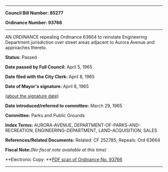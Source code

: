 

********

**Council Bill Number: 85277**
   
**Ordinance Number: 93766**
********

 AN ORDINANCE repealing Ordinance 63664 to reinstate Engineering Department jurisdiction over street areas adjacent to Aurora Avenue and approaches thereto.

**Status:** Passed
   
**Date passed by Full Council:** April 5, 1965
   
**Date filed with the City Clerk:** April 8, 1965
   
**Date of Mayor's signature:** April 8, 1965
   
[(about the signature date)](/~public/approvaldate.htm)
   
   
   
**Date introduced/referred to committee:** March 29, 1965
   
**Committee:** Parks and Public Grounds
   
   
**Index Terms:** AURORA-AVENUE, DEPARTMENT-OF-PARKS-AND-RECREATION, ENGINEERING-DEPARTMENT, LAND-ACQUISITION, SALES

**References/Related Documents:** Related: CF 252785; Repeals: Ord 63664

**Fiscal Note:**_(No fiscal note available at this time)_

**Electronic Copy: **[PDF scan of Ordinance No. 93766](/~archives/Ordinances/Ord_93766.pdf)

********

